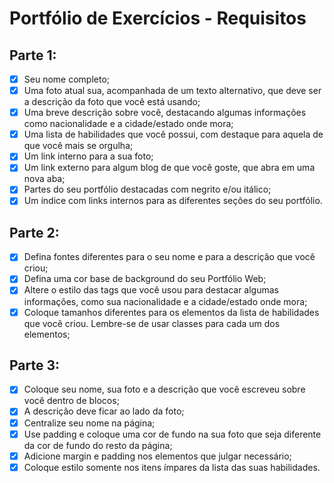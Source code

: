 # Portfólio de Exercícios - Requisitos

## Parte 1:

- [X] Seu nome completo;
- [X] Uma foto atual sua, acompanhada de um texto alternativo, que deve ser a descrição da foto que você está usando;
- [X] Uma breve descrição sobre você, destacando algumas informações como nacionalidade e a cidade/estado onde mora;
- [X] Uma lista de habilidades que você possui, com destaque para aquela de que você mais se orgulha;
- [X] Um link interno para a sua foto;
- [X] Um link externo para algum blog de que você goste, que abra em uma nova aba;
- [X] Partes do seu portfólio destacadas com negrito e/ou itálico;
- [X] Um índice com links internos para as diferentes seções do seu portfólio.

## Parte 2:

- [X] Defina fontes diferentes para o seu nome e para a descrição que você criou;
- [X] Defina uma cor base de background do seu Portfólio Web;
- [X] Altere o estilo das tags que você usou para destacar algumas informações, como sua nacionalidade e a cidade/estado onde mora;
- [X] Coloque tamanhos diferentes para os elementos da lista de habilidades que você criou. Lembre-se de usar classes para cada um dos elementos;

## Parte 3:

- [X] Coloque seu nome, sua foto e a descrição que você escreveu sobre você dentro de blocos;
- [X] A descrição deve ficar ao lado da foto;
- [X] Centralize seu nome na página;
- [X] Use padding e coloque uma cor de fundo na sua foto que seja diferente da cor de fundo do resto da página;
- [X] Adicione margin e padding nos elementos que julgar necessário;
- [X] Coloque estilo somente nos itens ímpares da lista das suas habilidades.
